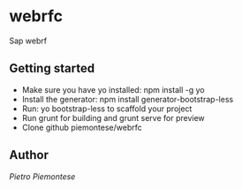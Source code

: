 # webrfc
Sap webrf

**Getting started**
-------------------

 - Make sure you have yo installed: npm install -g yo
 - Install the generator: npm install generator-bootstrap-less
 - Run: yo bootstrap-less to scaffold your project
 - Run grunt for building and grunt serve for preview
 - Clone github piemontese/webrfc

Author
------

*Pietro Piemontese*
